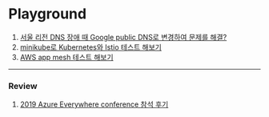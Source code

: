 # Playground

1. [서울 리전 DNS 장애 때 Google public DNS로 변경하여 문제를 해결?](https://github.com/jaemyunlee/playground/tree/master/01-aws-dns-problem)
2. [minikube로 Kubernetes와 Istio 테스트 해보기](https://github.com/jaemyunlee/playground/tree/master/02-kubernetes-istio/)
3. [AWS app mesh 테스트 해보기](https://github.com/jaemyunlee/playground/tree/master/03-appmesh/)
---

### Review

1. [2019 Azure Everywhere conference 참석 후기](https://github.com/jaemyunlee/playground/tree/master/conferences/2019/AzureEverywhere/)